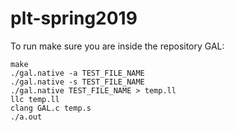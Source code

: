 # plt-spring2019

To run make sure you are inside the repository GAL:
```
make
./gal.native -a TEST_FILE_NAME
./gal.native -s TEST_FILE_NAME  
./gal.native TEST_FILE_NAME > temp.ll
llc temp.ll
clang GAL.c temp.s
./a.out
 ```
